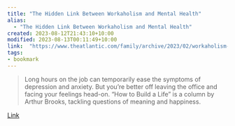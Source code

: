 ```yaml
---
title: "The Hidden Link Between Workaholism and Mental Health"
alias:
  - "The Hidden Link Between Workaholism and Mental Health"
created: 2023-08-12T21:43:10+10:00
modified: 2023-08-13T00:11:49+10:00
link:  "https://www.theatlantic.com/family/archive/2023/02/workaholism-addiction-anxiety-depression-practical-solutions/672917/"
tags:
- bookmark
---
```


> Long hours on the job can temporarily ease the symptoms of depression and anxiety. But you’re better off leaving the office and facing your feelings head-on. “How to Build a Life” is a column by Arthur Brooks, tackling questions of meaning and happiness.

[Link](https://www.theatlantic.com/family/archive/2023/02/workaholism-addiction-anxiety-depression-practical-solutions/672917/)